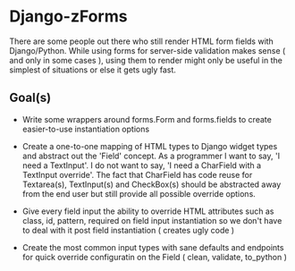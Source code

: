 Django-zForms
=================

There are some people out there who still render HTML form fields with Django/Python. While using forms for server-side validation makes sense ( and only in some cases ), using them to render might only be useful in the simplest of situations or else it gets ugly fast.

Goal(s)
-------------

* Write some wrappers around forms.Form and forms.fields to create easier-to-use instantiation options

* Create a one-to-one mapping of HTML types to Django widget types and abstract out the 'Field' concept. As a programmer I want to say, 'I need a TextInput'. I do not want to say, 'I need a CharField with a TextInput override'. The fact that CharField has code reuse for Textarea(s), TextInput(s) and CheckBox(s) should be abstracted away from the end user but still provide all possible override options.

* Give every field input the ability to override HTML attributes such as class, id, pattern, required on field input instantiation so we don't have to deal with it post field instantiation ( creates ugly code )

* Create the most common input types with sane defaults and endpoints for quick override configuratin on the Field ( clean, validate, to_python )





